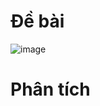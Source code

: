 # Đề bài
![image](https://github.com/VanHoang110802/Competitive_Programming/assets/108053955/c0db775e-7247-4af9-813b-751cea473513)

# Phân tích
